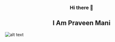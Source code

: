 <div align="center">
<h3>Hi there 👋</h3>
<h2>I Am Praveen Mani</h2>                      
</div>

![alt text](https://media.giphy.com/media/p4NLw3I4U0idi/giphy.gif)

<!--
**praveenalpha/praveenalpha** is a ✨ _special_ ✨ repository because its `README.md` (this file) appears on your GitHub profile.

Here are some ideas to get you started:

- 🔭 I’m currently working on ...
- 🌱 I’m currently learning ...
- 👯 I’m looking to collaborate on ...
- 🤔 I’m looking for help with ...
- 💬 Ask me about ...
- 📫 How to reach me: ...
- 😄 Pronouns: ...
- ⚡ Fun fact: ...
-->
